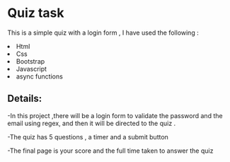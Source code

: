 # Quiz task
This is a simple quiz with a login form ,
I have used the following :
<li>Html </li>
<li>Css</li>
<li>Bootstrap</li>
<li>Javascript</li>
<li>async functions</li>
<h2>Details:</h2>

-In this project ,there will be a login form to validate the password and the email using regex, and then it will be directed to the quiz .
<p>-The quiz has 5 questions , a timer and a submit button </p>
<p>-The final page is your score and the full time taken to answer the quiz</p>
